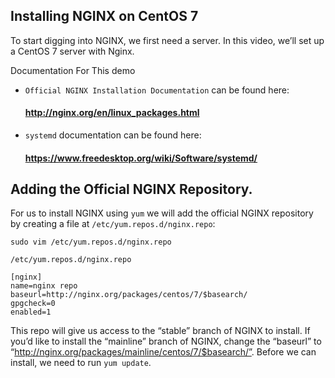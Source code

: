 ## Installing NGINX on CentOS 7

To start digging into NGINX, we first need a server. In this video, we’ll set up a CentOS 7 server with Nginx.

Documentation For This demo
- `Official NGINX Installation Documentation` can be found here:
  #### http://nginx.org/en/linux_packages.html
- `systemd` documentation can be found here:
   #### https://www.freedesktop.org/wiki/Software/systemd/
   
## Adding the Official NGINX Repository.
For us to install NGINX using `yum` we will add the official NGINX repository by creating a file at `/etc/yum.repos.d/nginx.repo`:
```
sudo vim /etc/yum.repos.d/nginx.repo
```

`/etc/yum.repos.d/nginx.repo`
```
[nginx]
name=nginx repo
baseurl=http://nginx.org/packages/centos/7/$basearch/
gpgcheck=0
enabled=1
```

This repo will give us access to the “stable” branch of NGINX to install. If you’d like to install the “mainline” branch of NGINX, change the “baseurl” to “http://nginx.org/packages/mainline/centos/7/$basearch/”. Before we can install, we need to run `yum update`.
